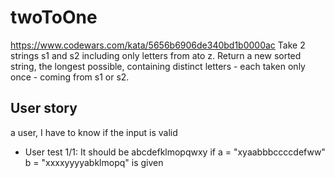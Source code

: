 # twoToOne 
https://www.codewars.com/kata/5656b6906de340bd1b0000ac
Take 2 strings s1 and s2 including only letters from ato z. Return a new sorted string, the longest possible, containing distinct letters - each taken only once - coming from s1 or s2.

## User story 
 a user, I have to know if the input is valid 
- User test 1/1: It should be abcdefklmopqwxy if  a = "xyaabbbccccdefww"
                                                  b = "xxxxyyyyabklmopq" is given      

